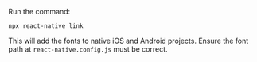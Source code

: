 Run the command:

```
npx react-native link
```

This will add the fonts to native iOS and Android projects. Ensure the font path at `react-native.config.js` must be correct.
